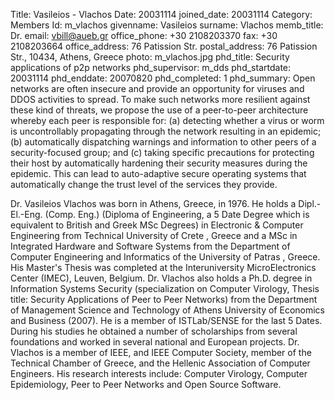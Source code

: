 Title: Vasileios - Vlachos
Date: 20031114
joined_date: 20031114
Category: Members 
Id: m_vlachos
givenname: Vasileios
surname: Vlachos
memb_title: Dr.
email: vbill@aueb.gr
office_phone: +30 2108203370
fax: +30 2108203664
office_address: 76 Patission Str.
postal_address: 76 Patission Str., 10434, Athens, Greece
photo: m_vlachos.jpg
phd_title: Security applications of p2p networks
phd_supervisor: m_dds
phd_startdate: 20031114
phd_enddate: 20070820
phd_completed: 1
phd_summary: Open networks are often insecure and provide an opportunity for viruses and DDOS activities to spread. To make such networks more resilient against these kind of threats, we propose the use of a peer-to-peer architecture whereby each peer is responsible for: (a) detecting whether a virus or worm is uncontrollably propagating through the network resulting in an epidemic; (b) automatically dispatching warnings and information to other peers of a security-focused group; and (c) taking specific precautions for protecting their host by automatically hardening their security measures during the epidemic. This can lead to auto-adaptive secure operating systems that automatically change the trust level of the services they provide.


Dr. Vasileios Vlachos was born in Athens, Greece, in 1976\. He holds a Dipl.-El.-Eng. (Comp. Eng.) (Diploma of Engineering, a 5 Date Degree which is equivalent to British and Greek MSc Degrees) in Electronic & Computer Engineering from Technical University of Crete , Greece and a MSc in Integrated Hardware and Software Systems from the Department of Computer Engineering and Informatics of the University of Patras , Greece. His Master's Thesis was completed at the Interuniversity MicroElectronics Center (IMEC), Leuven, Belgium. Dr. Vlachos also holds a Ph.D. degree in Information Systems Security (specialization on Computer Virology, Thesis title: Security Applications of Peer to Peer Networks) from the Department of Management Science and Technology of Athens University of Economics and Business (2007). He is a member of ISTLab/SENSE for the last 5 Dates. During his studies he obtained a number of scholarships from several foundations and worked in several national and European projects. Dr. Vlachos is a member of IEEE, and IEEE Computer Society, member of the Technical Chamber of Greece, and the Hellenic Association of Computer Engineers. His research interests include: Computer Virology, Computer Epidemiology, Peer to Peer Networks and Open Source Software.